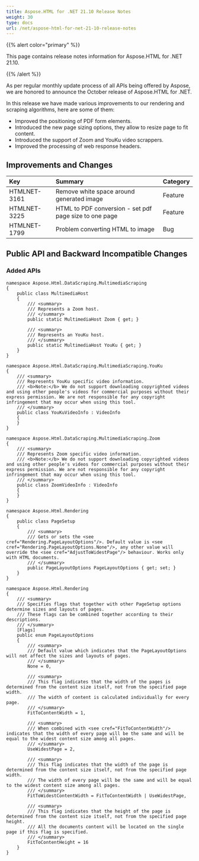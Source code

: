 ```yaml
---
title: Aspose.HTML for .NET 21.10 Release Notes
weight: 30
type: docs
url: /net/aspose-html-for-net-21-10-release-notes
---
```


{{% alert color="primary" %}}

This page contains release notes information for Aspose.HTML for .NET 21.10.

{{% /alert %}}

As per regular monthly update process of all APIs being offered by Aspose, we are honored to announce the October release of Aspose.HTML for .NET. 

In this release we have made various improvements to our rendering and scraping algorithms, here are some of them:

* Improved the positioning of PDF form elements.
* Introduced the new page sizing options, they allow to resize page to fit content.
* Introduced the support of Zoom and YouKu video scrappers.
* Improved the processing of web response headers.

## **Improvements and Changes**

|**Key**|**Summary**|**Category**|
| :- | :- | :- |
|HTMLNET-3161|Remove white space around generated image|Feature|
|HTMLNET-3225|HTML to PDF conversion - set pdf page size to one page|Feature|
|HTMLNET-1799|Problem converting HTML to image|Bug|

## **Public API and Backward Incompatible Changes**

### **Added APIs**

```
namespace Aspose.Html.DataScraping.MultimediaScraping
{
    public class MultimediaHost
    {
        /// <summary>
        /// Represents a Zoom host.
        /// </summary>
        public static MultimediaHost Zoom { get; }

        /// <summary>
        /// Represents an YouKu host.
        /// </summary>
        public static MultimediaHost YouKu { get; }
    }
}
```

```
namespace Aspose.Html.DataScraping.MultimediaScraping.YouKu
{
    /// <summary>
    /// Represents YouKu specific video information.
    /// <b>Note:</b> We do not support downloading copyrighted videos and using other people's videos for commercial purposes without their express permission. We are not responsible for any copyright infringement that may occur when using this tool.
    /// </summary>
    public class YouKuVideoInfo : VideoInfo
    {
    }
}
```

```
namespace Aspose.Html.DataScraping.MultimediaScraping.Zoom
{
    /// <summary>
    /// Represents Zoom specific video information.
    /// <b>Note:</b> We do not support downloading copyrighted videos and using other people's videos for commercial purposes without their express permission. We are not responsible for any copyright infringement that may occur when using this tool.
    /// </summary>
    public class ZoomVideoInfo : VideoInfo
    {
    }
}
```

```
namespace Aspose.Html.Rendering
{
    public class PageSetup
    {
        /// <summary>
        /// Gets or sets the <see cref="Rendering.PageLayoutOptions"/>. Default value is <see cref="Rendering.PageLayoutOptions.None"/>, any other value will override the <see cref="AdjustToWidestPage"/> behaviour. Works only with HTML documents.
        /// </summary>
        public PageLayoutOptions PageLayoutOptions { get; set; }
    }
}
```

```
namespace Aspose.Html.Rendering
{
    /// <summary>
    /// Specifies flags that together with other PageSetup options determine sizes and layouts of pages.
    /// These flags can be combined together according to their descriptions.
    /// </summary>
    [Flags]
    public enum PageLayoutOptions
    {
        /// <summary>
        /// Default value which indicates that the PageLayoutOptions will not affect the sizes and layouts of pages.
        /// </summary>
        None = 0,

        /// <summary>
        /// This flag indicates that the width of the pages is determined from the content size itself, not from the specified page width.
        /// The width of content is calculated individually for every page.
        /// </summary>
        FitToContentWidth = 1,

        /// <summary>
        /// When combined with <see cref="FitToContentWidth"/> indicates that the width of every page will be the same and will be equal to the widest content size among all pages.
        /// </summary>
        UseWidestPage = 2,

        /// <summary>
        /// This flag indicates that the width of the page is determined from the content size itself, not from the specified page width.
        /// The width of every page will be the same and will be equal to the widest content size among all pages.
        /// </summary>
        FitToWidestContentWidth = FitToContentWidth | UseWidestPage,

        /// <summary>
        /// This flag indicates that the height of the page is determined from the content size itself, not from the specified page height.
        /// All the documents content will be located on the single page if this flag is specified.
        /// </summary>
        FitToContentHeight = 16
    }
}
```